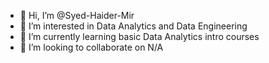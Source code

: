 - 👋 Hi, I’m @Syed-Haider-Mir
- 👀 I’m interested in Data Analytics and Data Engineering
- 🌱 I’m currently learning basic Data Analytics intro courses
- 💞️ I’m looking to collaborate on N/A

